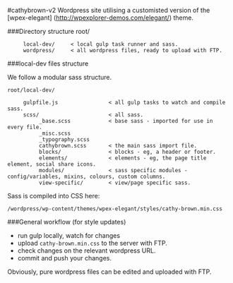 #cathybrown-v2
Wordpress site utilising a customisted version of the [wpex-elegant] (http://wpexplorer-demos.com/elegant/) theme.


###Directory structure
    root/
  
         local-dev/     < local gulp task runner and sass.
         wordpress/     < all wordpress files, ready to upload with FTP.

###local-dev files structure

We follow a modular sass structure.

    root/local-dev/

         gulpfile.js                < all gulp tasks to watch and compile sass.
         scss/                      < all sass.
              _base.scss            < base sass - imported for use in every file.
              _misc.scss
              _typography.scss
              cathybrown.scss       < the main sass import file.
              blocks/               < blocks - eg, a header or footer.
              elements/             < elements - eg, the page title element, social share icons.
              modules/              < sass specific modules - config/variables, mixins, colours, custom columns.
              view-specific/        < view/page specific sass.

Sass is compiled into CSS here:

    /wordpress/wp-content/themes/wpex-elegant/styles/cathy-brown.min.css

###General workflow (for style updates)
- run gulp locally, watch for changes
- upload `cathy-brown.min.css` to the server with FTP.
- check changes on the relevant wordpress URL.
- commit and push your changes.

Obviously, pure wordpress files can be edited and uploaded with FTP. 
